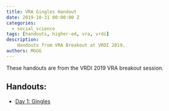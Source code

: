 ```yaml
---
title: VRA Gingles Handout
date: 2019-10-31 00:00:00 Z
categories:
  - social_science
tags: [handouts, higher-ed, vra, vrdi]
description:
    Handouts from VRA Breakout at VRDI 2019.
authors: MGGG
---
```


These handouts are from the VRDI 2019 VRA breakout session.

## Handouts:
* [Day 1: Gingles](https://sites.tufts.edu/vrdi/files/2019/06/Gingles-handout.pdf)